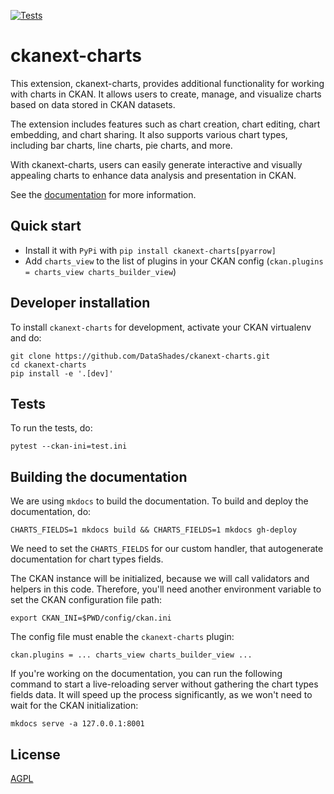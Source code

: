 [![Tests](https://github.com/DataShades/ckanext-charts/actions/workflows/test.yml/badge.svg)](https://github.com/DataShades/ckanext-charts/actions/workflows/test.yml)

# ckanext-charts

This extension, ckanext-charts, provides additional functionality for working with charts in CKAN. It allows users to create, manage, and visualize charts based on data stored in CKAN datasets.

The extension includes features such as chart creation, chart editing, chart embedding, and chart sharing. It also supports various chart types, including bar charts, line charts, pie charts, and more.

With ckanext-charts, users can easily generate interactive and visually appealing charts to enhance data analysis and presentation in CKAN.

See the [documentation](https://datashades.github.io/ckanext-charts/) for more information.

## Quick start

- Install it with `PyPi` with `pip install ckanext-charts[pyarrow]`
- Add `charts_view` to the list of plugins in your CKAN config (`ckan.plugins = charts_view charts_builder_view`)



## Developer installation

To install `ckanext-charts` for development, activate your CKAN virtualenv and
do:

    git clone https://github.com/DataShades/ckanext-charts.git
    cd ckanext-charts
    pip install -e '.[dev]'

## Tests

To run the tests, do:

    pytest --ckan-ini=test.ini


## Building the documentation

We are using `mkdocs` to build the documentation. To build and deploy the documentation, do:

    CHARTS_FIELDS=1 mkdocs build && CHARTS_FIELDS=1 mkdocs gh-deploy

We need to set the `CHARTS_FIELDS` for our custom handler, that autogenerate documentation
for chart types fields.

The CKAN instance will be initialized, because we will call validators and helpers in this code. Therefore, you'll need
another environment variable to set the CKAN configuration file path:

    export CKAN_INI=$PWD/config/ckan.ini

The config file must enable the `ckanext-charts` plugin:

    ckan.plugins = ... charts_view charts_builder_view ...

If you're working on the documentation, you can run the following command to start a live-reloading server without
gathering the chart types fields data. It will speed up the process significantly, as we won't need to wait for the
CKAN initialization:

    mkdocs serve -a 127.0.0.1:8001

## License

[AGPL](https://www.gnu.org/licenses/agpl-3.0.en.html)
